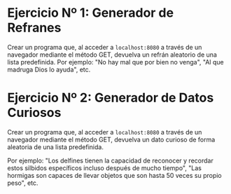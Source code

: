 # Ejercicio Nº 1: Generador de Refranes

Crear un programa que, al acceder a `localhost:8080` a través de un navegador mediante el método GET, devuelva un refrán aleatorio de una lista predefinida. Por ejemplo: "No hay mal que por bien no venga", "Al que madruga Dios lo ayuda", etc.

# Ejercicio Nº 2: Generador de Datos Curiosos

Crear un programa que, al acceder a `localhost:8080` a través de un navegador mediante el método GET, devuelva un dato curioso de forma aleatoria de una lista predefinida.

Por ejemplo: "Los delfines tienen la capacidad de reconocer y recordar estos silbidos específicos incluso después de mucho tiempo", "Las hormigas son capaces de llevar objetos que son hasta 50 veces su propio peso", etc.